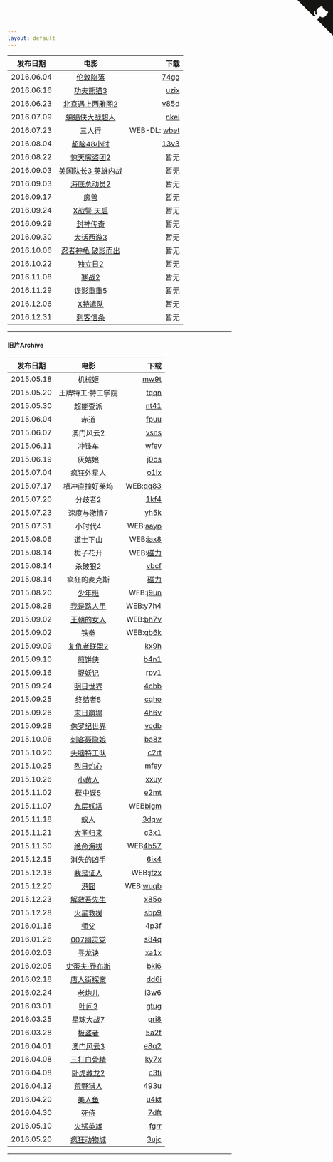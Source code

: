 ```yaml
---
layout: default
---
```


| 发布日期        | 电影           | 下载  |
| ------------- |:-------------:| -----:|
| 2016.06.04      | [伦敦陷落](http://movie.mtime.com/211903/)     | [74gg](http://pan.baidu.com/s/1qXWehtE)  |
| 2016.06.16      | [功夫熊猫3](http://movie.douban.com/subject/11589036/)     | [uzix](https://pan.baidu.com/s/1eRKWc9O) |
| 2016.06.23      | [北京遇上西雅图2](http://movie.mtime.com/211903/)     | [v85d](http://pan.baidu.com/s/1eSe7i8q)  |
| 2016.07.09     | [蝙蝠侠大战超人](http://movie.douban.com/subject/24750534/)     | [nkei](http://pan.baidu.com/s/1i5uaIt3) |
| 2016.07.23     | [三人行](https://movie.douban.com/subject/26235349/)     | WEB-DL: [wbet](https://pan.baidu.com/s/1boVl3XX) |
| 2016.08.04     | [超脑48小时](https://movie.douban.com/)     |[13v3](http://pan.baidu.com/s/1hsmCiEC) |
| 2016.08.22      | [惊天魔盗团2](https://movie.douban.com/subject/25662337/)      | 暂无 |
| 2016.09.03     | [美国队长3 英雄内战](https://movie.douban.com/subject/25820460/)     | 暂无 |
| 2016.09.03     | [海底总动员2](https://movie.douban.com/subject/11524967/)     | 暂无 |
| 2016.09.17      | [魔兽](https://movie.douban.com/subject/2131940/)      | 暂无 |
| 2016.09.24     | [X战警 天启](https://movie.douban.com/subject/25786060/)     | 暂无 |
| 2016.09.29      | [封神传奇]()      | 暂无 |
| 2016.09.30      | [大话西游3]()      | 暂无 |
| 2016.10.06      | [忍者神龟 破影而出]()      | 暂无 |
| 2016.10.22      | [独立日2]()      | 暂无 |
| 2016.11.08      | [寒战2]()      | 暂无 |
| 2016.11.29      | [谍影重重5]()      | 暂无 |
| 2016.12.06      | [X特遣队]()      | 暂无 |
| 2016.12.31      | [刺客信条]()      | 暂无 |


---

#### 旧片Archive

| 发布日期        | 电影           | 下载  |
| ------------- |:-------------:| -----:|
| 2015.05.18      | 机械姬 | [mw9t](http://pan.baidu.com/s/1tuHye) |
| 2015.05.20      | 王牌特工:特工学院 | [tqqn](http://pan.baidu.com/s/1o6vEloI)|
| 2015.05.30      | 超能查派 | [nt41](http://pan.baidu.com/s/1sjmfckd) |
| 2015.06.04      | 赤道 |[fpuu](http://pan.baidu.com/s/1gdxvqzL) |
| 2015.06.07      | 澳门风云2 | [vsns](http://pan.baidu.com/s/1kTh7Z99)|
| 2015.06.11      | 冲锋车 | [wfev](http://pan.baidu.com/s/1hq7wMkk)|
| 2015.06.19      | 灰姑娘 | [j0ds](http://pan.baidu.com/s/1jG4B39s )|
| 2015.07.04      | 疯狂外星人 | [o1lx](http://pan.baidu.com/s/1dDIZKat)|
| 2015.07.17      | 横冲直撞好莱坞 | WEB:[qq83](http://pan.baidu.com/s/1i3EOHWL) |
| 2015.07.20      | 分歧者2 | [1kf4](http://pan.baidu.com/s/1ntIK70H) |
| 2015.07.23      | 速度与激情7 |[yh5k](http://pan.baidu.com/s/1eQD9nA6)|
| 2015.07.31      | 小时代4 | WEB:[aayp](http://pan.baidu.com/s/1qWqUGQo) |
| 2015.08.06      | 道士下山 | WEB:[jax8](http://pan.baidu.com/s/1BG5QI)  |
| 2015.08.14      | 栀子花开 | WEB:[磁力](magnet:?xt=urn:btih:3A8C40DB47B9A928A6CC160C68E85709578671BA) |
| 2015.08.14      | 杀破狼2 |[vbcf](http://pan.baidu.com/s/1hqCmv9E)|
| 2015.08.14      | 疯狂的麦克斯  |[磁力](magnet:?xt=urn:btih:ac4c728505e107f1d5401fa57163b6d2a5ae9279&dn=Mad.Max.Fury.Road.2015.1080p.BluRay.x264.DTS-WiKi&xl=14561825500)|
| 2015.08.20      | [少年班](http://movie.douban.com/subject/26219652/) | WEB:[j9un](http://pan.baidu.com/s/1mgIiL0c)|
| 2015.08.28      | [我是路人甲](http://movie.douban.com/subject/25746375/) | WEB:[y7h4](http://pan.baidu.com/s/1o626HPg)|
| 2015.09.02      | [王朝的女人](http://movie.douban.com/subject/5993138/) | WEB:[bh7v](http://pan.baidu.com/s/1i35yIBb)|
| 2015.09.02      | [铁拳](http://movie.douban.com/subject/5446197/) | WEB:[gb6k](http://pan.baidu.com/s/1mg3W9iK)|
| 2015.09.09      | [复仇者联盟2](http://movie.douban.com/subject/10741834/)  |   [kx9h](http://pan.baidu.com/s/1sjmlNWD)|
| 2015.09.10      | [煎饼侠](http://movie.douban.com/subject/25895276/) | [b4n1](http://pan.baidu.com/s/1eQ11EHs) |
| 2015.09.16      | [捉妖记](http://movie.douban.com/subject/25723907/) | [rpv1](http://pan.baidu.com/s/1c0FdlG8) |
| 2015.09.24      | [明日世界](http://movie.douban.com/subject/6873042/)      |  [4cbb](http://pan.baidu.com/s/1kTzqhZD) |
| 2015.09.25       | [终结者5](http://movie.douban.com/subject/3338862/)      |[cqho](http://pan.baidu.com/s/1nt7tHrV)|
| 2015.09.26      | [末日崩塌](http://movie.douban.com/subject/25786077/) |[4h6v](http://pan.baidu.com/s/1hqxuMu4 ) |
| 2015.09.28      | [侏罗纪世界](http://movie.douban.com/subject/10440138/)      | [vcdb](http://pan.baidu.com/s/1eQwd674)|
| 2015.10.06      | [刺客聂隐娘](http://movie.douban.com/subject/2303845)  |  [ba8z](http://pan.baidu.com/s/1eQFGvom)|
| 2015.10.20      | [头脑特工队](http://movie.douban.com/subject/10533913/)     |   [c2rt](http://pan.baidu.com/s/1c0Bb5Aw)|
| 2015.10.25      | [烈日灼心](http://movie.douban.com/subject/24719063/)     | [mfey](http://pan.baidu.com/s/1eCfMY)|
| 2015.10.26      | [小黄人](http://movie.douban.com/subject/11624706/)      |[xxuy](http://pan.baidu.com/s/1kTNaXmv) |
| 2015.11.02      | [碟中谍5](http://movie.douban.com/subject/10727641)      |[e2mt](http://pan.baidu.com/s/1eQkAkIu) |
| 2015.11.07      | [九层妖塔](http://movie.douban.com/subject/24827406/) | WEB[bigm](http://pan.baidu.com/s/1eQ2RxKY) |
| 2015.11.18      | [蚁人](http://movie.douban.com/subject/1866473/)      |[3dgw](http://pan.baidu.com/s/1bnulb5d ) |
| 2015.11.21      | [大圣归来](http://movie.douban.com/subject/26277313/) | [c3x1](http://pan.baidu.com/s/1o6CfHUi) |
| 2015.11.30      | [绝命海拔](http://movie.douban.com/subject/22265299/)      | WEB[4b57](http://pan.baidu.com/s/1pJW3bQz)  |
| 2015.12.15      | [消失的凶手](https://movie.douban.com/subject/25778483/)      | [6ix4](http://pan.baidu.com/s/1kUaEDnT)  |
| 2015.12.18      | [我是证人](http://movie.douban.com/subject/26313973/)      | WEB:[jfzx](http://pan.baidu.com/s/1sk16S4P)|
| 2015.12.20      | [港囧](http://movie.douban.com/subject/25710912/)      | WEB:[wuqb](http://pan.baidu.com/s/1o7uRAo6)|
| 2015.12.23      | [解救吾先生](http://movie.douban.com/subject/25798448/)      | [x85o](http://pan.baidu.com/s/1dEpf7iD) |
| 2015.12.28      | [火星救援](http://movie.douban.com/subject/25864085)      | [sbp9](http://pan.baidu.com/s/1qXyTPyG)|
| 2016.01.16      | [师父](http://movie.douban.com/subject/25919910/)      | [4p3f](http://pan.baidu.com/s/1i3Ob4Fz)|
| 2016.01.26      | [007幽灵党](http://movie.mtime.com/194879/)      | [s84q](http://pan.baidu.com/s/1c0UrGUs) |
| 2016.02.03      | [寻龙诀](http://movie.douban.com/subject/3077412)      | [xa1x](http://pan.baidu.com/s/1eQTFFyE)|
| 2016.02.05      | [史蒂夫·乔布斯](http://movie.douban.com/subject/25850443/)      | [bki6](http://pan.baidu.com/s/1hrm8vRm ) |
| 2016.02.18      | [唐人街探案](http://movie.douban.com/subject/26311973/)      | [dd6i](http://pan.baidu.com/s/1dEhsK2d)|
| 2016.02.24      | [老炮儿](http://movie.douban.com/subject/24751756)      | [i3w6](http://pan.baidu.com/s/1o7hI2vw)|
| 2016.03.01      | [叶问3](http://movie.douban.com/subject/11598977/)     | [gtug](http://pan.baidu.com/s/1Tvyeq)|
| 2016.03.25      | [星球大战7](https://movie.douban.com/subject/20326665/)     | [gri8](http://pan.baidu.com/s/1pLsxSdP) |
| 2016.03.28      | [极盗者](https://movie.douban.com/subject/25809384/)     | [5a2f](http://pan.baidu.com/s/1nu6yP5J) |
| 2016.04.01      | [澳门风云3](http://movie.douban.com/subject/26334559/)     | [e8q2](http://pan.baidu.com/s/1mhICmWo) |
| 2016.04.08      | [三打白骨精](http://movie.douban.com/subject/25827963/)     | [ky7x](http://pan.baidu.com/s/1qYnCLuW) |
| 2016.04.08      | [卧虎藏龙2](http://movie.douban.com/subject/21327512/)     | [c3ti](http://pan.baidu.com/s/1eR2Aa2Y) |
| 2016.04.12      | [荒野猎人](http://movie.douban.com/subject/5327268/)     | [493u](http://pan.baidu.com/s/1bpLTm8n)  |
| 2016.04.20      | [美人鱼](http://movie.douban.com/subject/19944106/)     | [u4kt](http://pan.baidu.com/s/1skPo1pr)|
| 2016.04.30      | [死侍](http://movie.mtime.com/106309/)     | [7dft](http://pan.baidu.com/s/1bXkYqq)  |
| 2016.05.10      | [火锅英雄](https://movie.douban.com/subject/25662327/)     | [fgrr](http://pan.baidu.com/s/1slwzkAT)|
| 2016.05.20      | [疯狂动物城](https://movie.douban.com/subject/25662329/)     | [3ujc](http://pan.baidu.com/s/1cxA1wa) |

---


<a href="https://github.com/moviex/moviex.github.io/edit/master/index.md" class="github-corner"><svg width="80" height="80" viewBox="0 0 250 250" style="fill:#151513; color:#fff; position: absolute; top: 0; border: 0; right: 0;"><path d="M0,0 L115,115 L130,115 L142,142 L250,250 L250,0 Z"></path><path d="M128.3,109.0 C113.8,99.7 119.0,89.6 119.0,89.6 C122.0,82.7 120.5,78.6 120.5,78.6 C119.2,72.0 123.4,76.3 123.4,76.3 C127.3,80.9 125.5,87.3 125.5,87.3 C122.9,97.6 130.6,101.9 134.4,103.2" fill="currentColor" style="transform-origin: 130px 106px;" class="octo-arm"></path><path d="M115.0,115.0 C114.9,115.1 118.7,116.5 119.8,115.4 L133.7,101.6 C136.9,99.2 139.9,98.4 142.2,98.6 C133.8,88.0 127.5,74.4 143.8,58.0 C148.5,53.4 154.0,51.2 159.7,51.0 C160.3,49.4 163.2,43.6 171.4,40.1 C171.4,40.1 176.1,42.5 178.8,56.2 C183.1,58.6 187.2,61.8 190.9,65.4 C194.5,69.0 197.7,73.2 200.1,77.6 C213.8,80.2 216.3,84.9 216.3,84.9 C212.7,93.1 206.9,96.0 205.4,96.6 C205.1,102.4 203.0,107.8 198.3,112.5 C181.9,128.9 168.3,122.5 157.7,114.1 C157.9,116.9 156.7,120.9 152.7,124.9 L141.0,136.5 C139.8,137.7 141.6,141.9 141.8,141.8 Z" fill="currentColor" class="octo-body"></path></svg></a><style>.github-corner:hover .octo-arm{animation:octocat-wave 560ms ease-in-out}@keyframes octocat-wave{0%,100%{transform:rotate(0)}20%,60%{transform:rotate(-25deg)}40%,80%{transform:rotate(10deg)}}@media (max-width:500px){.github-corner:hover .octo-arm{animation:none}.github-corner .octo-arm{animation:octocat-wave 560ms ease-in-out}}</style>

